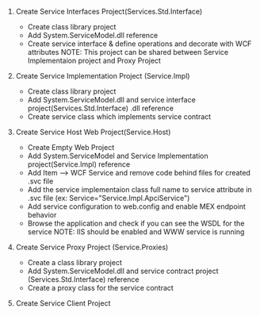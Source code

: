 1. Create Service Interfaces Project(Services.Std.Interface)
	- Create class library project
	- Add System.ServiceModel.dll reference
	- Create service interface & define operations and decorate with WCF attributes
	NOTE: This project can be shared between Service Implementaion project and Proxy Project

2. Create Service Implementation Project (Service.Impl)
	- Create class library project
	- Add System.ServiceModel.dll  and service interface project(Services.Std.Interface) .dll reference
	- Create service class which implements service contract

3. Create Service Host Web Project(Service.Host)
	- Create Empty Web Project 
	- Add System.ServiceModel and Service Implementation project(Service.Impl) reference
	- Add Item --> WCF Service and remove code behind files for created .svc file
	- Add the service implementaion class full name to service attribute in .svc file (ex: Service="Service.Impl.ApciService")
	- Add service configuration to web.config and enable MEX endpoint behavior
	- Browse the application and check if you can see the WSDL for the service
	NOTE: IIS should be enabled and WWW service is running

4. Create Service Proxy Project (Service.Proxies)
	- Create a class library project 
	- Add System.ServiceModel.dll and service contract project (Services.Std.Interface) reference
	- Create a proxy class for the service contract

5. Create Service Client Project

